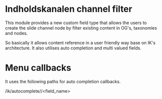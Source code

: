# Indholdskanalen channel filter
This module provides a new custom field type that allows the users to create the
slide channel node by filter existing content in OG's, taxonomies and nodes.

So basically it allows content reference in a user friendly way base on IK's
architecture. It also utilises auto completion and multi valued fields.

# Menu callbacks
It uses the following paths for auto completion callbacks.

  /ik/autocomplete/<type>/<field_name>
